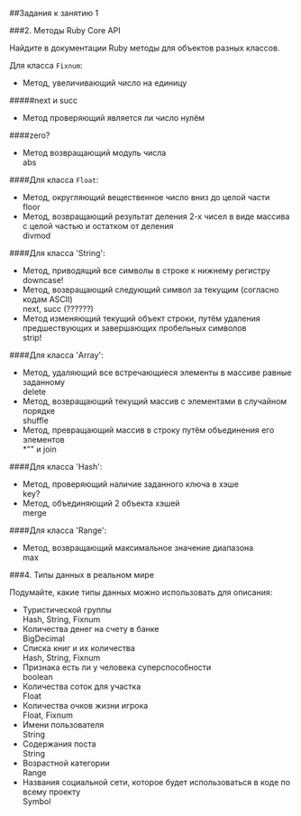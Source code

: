 ##Задания к занятию 1

###2. Методы Ruby Core API

Найдите в документации Ruby методы для объектов разных классов.

Для класса `Fixnum`:

* Метод, увеличивающий число на единицу

#####next и succ
* Метод проверяющий является ли число нулём

####zero?
* Метод возвращающий модуль числа<br>
abs

####Для класса `Float`:

* Метод, округляющий вещественное число вниз до целой части<br>
floor
* Метод, возвращающий результат деления 2-х чисел в виде массива с целой частью и остатком от деления<br>
divmod

####Для класса 'String':

* Метод, приводящий все символы в строке к нижнему регистру<br>
downcase!
* Метод, возвращающий следующий символ за текущим (согласно кодам ASCII)<br>
next, succ (??????)
* Метод изменяющий текущий объект строки, путём удаления предшествующих и завершающих пробельных символов<br>
strip!

####Для класса 'Array':

* Метод, удаляющий все встречающиеся элементы в массиве равные заданному<br>
delete
* Метод, возвращающий текущий массив с элементами в случайном порядке<br>
shuffle
* Метод, превращающий массив в строку путём объединения его элементов<br>
*"" и join

####Для класса 'Hash':

* Метод, проверяющий наличие заданного ключа в хэше<br>
key?
* Метод, объединяющий 2 объекта хэшей<br>
merge

####Для класса 'Range':

* Метод, возвращающий максимальное значение диапазона<br>
max

###4. Типы данных в реальном мире

Подумайте, какие типы данных можно использовать для описания:

* Туристической группы<br>
Hash, String, Fixnum
* Количества денег на счету в банке<br>
BigDecimal
* Списка книг и их количества<br>
Hash, String, Fixnum
* Признака есть ли у человека суперспособности<br>
boolean
* Количества соток для участка<br>
Float
* Количества очков жизни игрока<br>
Float, Fixnum
* Имени пользователя<br>
String
* Содержания поста<br>
String
* Возрастной категории<br>
Range
* Названия социальной сети, которое будет использоваться в коде по всему проекту<br>
Symbol
